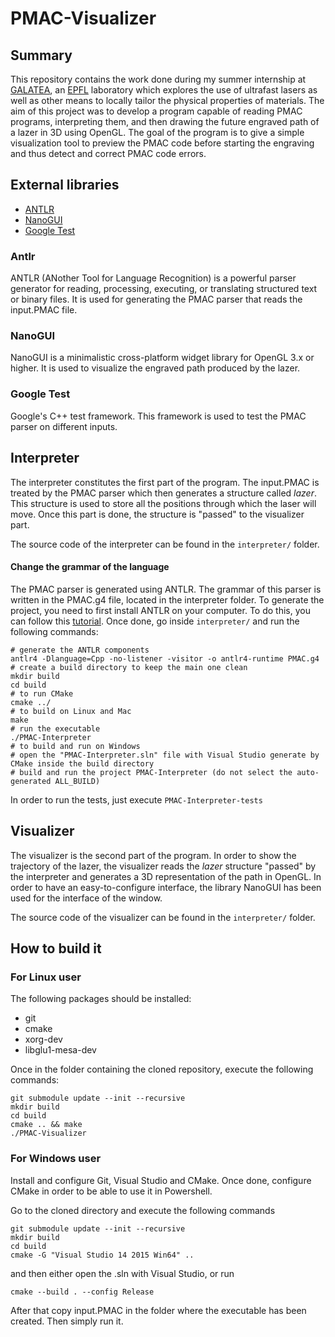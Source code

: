 # PMAC-Visualizer

## Summary
This repository contains the work done during my summer internship at [GALATEA](https://galatea.epfl.ch/), an [EPFL](www.epfl.ch) laboratory which explores the use of ultrafast lasers as well as other means to locally tailor the physical properties of materials.
The aim of this project was to develop a program capable of reading PMAC programs, interpreting them, and then drawing the future engraved path of a lazer in 3D using OpenGL. The goal of the program is to give a simple visualization tool to preview the PMAC code before starting the engraving and thus detect and correct PMAC code errors.

## External libraries

- [ANTLR](http://www.antlr.org/)
- [NanoGUI](https://github.com/wjakob/nanogui)
- [Google Test](https://github.com/google/googletest)

### Antlr
ANTLR (ANother Tool for Language Recognition) is a powerful parser generator for reading, processing, executing, or translating structured text or binary files. 
It is used for generating the PMAC parser that reads the input.PMAC file.

### NanoGUI
NanoGUI is a minimalistic cross-platform widget library for OpenGL 3.x or higher.
It is used to visualize the engraved path produced by the lazer.

### Google Test
Google's C++ test framework. This framework is used to test the PMAC parser on different inputs.

## Interpreter

The interpreter constitutes the first part of the program. The input.PMAC is treated by the PMAC parser which then generates a structure called *lazer*. This structure is used to store all the positions through which the laser will move. Once this part is done, the structure is "passed" to the visualizer part.

The source code of the interpreter can be found in the `interpreter/` folder.

#### Change the grammar of the language
The PMAC parser is generated using ANTLR. The grammar of this parser is written in the PMAC.g4 file, located in the interpreter folder. To generate the project, you need to first install ANTLR on your computer. To do this, you can follow this [tutorial](https://github.com/antlr/antlr4/blob/master/doc/getting-started.md). Once done, go inside `interpreter/` and run the following commands:
```
# generate the ANTLR components
antlr4 -Dlanguage=Cpp -no-listener -visitor -o antlr4-runtime PMAC.g4
# create a build directory to keep the main one clean
mkdir build
cd build
# to run CMake
cmake ../
# to build on Linux and Mac
make
# run the executable
./PMAC-Interpreter
# to build and run on Windows
# open the "PMAC-Interpreter.sln" file with Visual Studio generate by CMake inside the build directory
# build and run the project PMAC-Interpreter (do not select the auto-generated ALL_BUILD)
```
In order to run the tests, just execute `PMAC-Interpreter-tests`

## Visualizer
The visualizer is the second part of the program. In order to show the trajectory of the lazer, the visualizer reads the *lazer* structure "passed" by the interpreter and generates a 3D representation of the path in OpenGL.
In order to have an easy-to-configure interface, the library NanoGUI has been used for the interface of the window.

The source code of the visualizer can be found in the `interpreter/` folder.


## How to build it

### For Linux user

The following packages should be installed:

- git
- cmake
- xorg-dev
- libglu1-mesa-dev

Once in the folder containing the cloned repository,
execute the following commands:

```
git submodule update --init --recursive
mkdir build
cd build
cmake .. && make
./PMAC-Visualizer
```

### For Windows user

Install and configure Git, Visual Studio and CMake. Once done, configure CMake in order to be able to use it in Powershell.

Go to the cloned directory and execute the following commands
```
git submodule update --init --recursive
mkdir build
cd build
cmake -G "Visual Studio 14 2015 Win64" ..
```
and then either open the .sln with Visual Studio, or run
```
cmake --build . --config Release
```

After that copy input.PMAC in the folder where the executable has been created.
Then simply run it.

